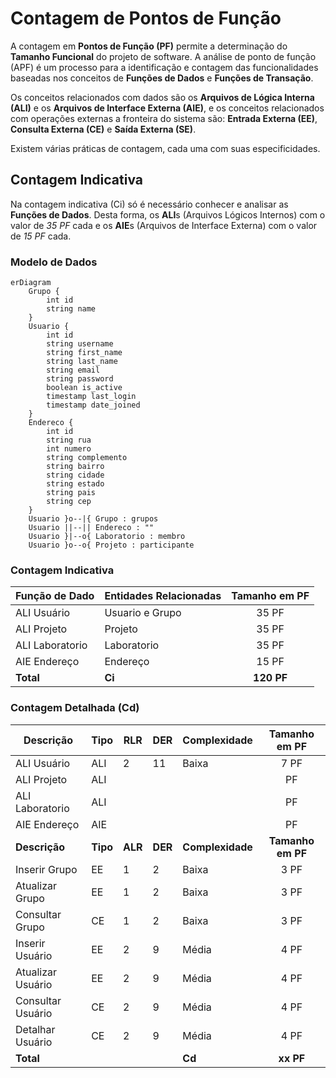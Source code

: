 # Contagem de Pontos de Função

A contagem em **Pontos de Função (PF)** permite a determinação do **Tamanho Funcional** do projeto de software.
A análise de ponto de função (APF) é um processo para a identificação e contagem das funcionalidades baseadas nos conceitos
de **Funções de Dados** e **Funções de Transação**.

Os conceitos relacionados com dados são os **Arquivos de Lógica Interna (ALI)** e os **Arquivos de Interface Externa (AIE)**,
e os conceitos relacionados com operações externas a fronteira do sistema são:
**Entrada Externa (EE)**, **Consulta Externa (CE)** e **Saída Externa (SE)**.

Existem várias práticas de contagem, cada uma com suas especificidades.

## Contagem Indicativa

Na contagem indicativa (Ci) só é necessário conhecer e analisar as **Funções de Dados**. Desta forma,
os **ALI**s (Arquivos Lógicos Internos) com o valor de _35 PF_ cada e os **AIE**s (Arquivos de Interface Externa) com o valor de _15 PF_ cada.

### Modelo de Dados

```mermaid
erDiagram
    Grupo {
        int id
        string name
    }
    Usuario {
        int id
        string username
        string first_name
        string last_name
        string email
        string password
        boolean is_active
        timestamp last_login
        timestamp date_joined
    }
    Endereco {
        int id
        string rua
        int numero
        string complemento
        string bairro
        string cidade
        string estado
        string pais
        string cep
    }
    Usuario }o--|{ Grupo : grupos
    Usuario ||--|| Endereco : ""
    Usuario }|--o{ Laboratorio : membro
    Usuario }o--o{ Projeto : participante
```

### Contagem Indicativa

| Função de Dado  | Entidades Relacionadas | Tamanho em PF |
| --------------- | ---------------------- | :-----------: |
| ALI Usuário     | Usuario e Grupo        |     35 PF     |
| ALI Projeto     | Projeto                |     35 PF     |
| ALI Laboratorio | Laboratorio            |     35 PF     |
| AIE Endereço    | Endereço               |     15 PF     |
| **Total**       | **Ci**                 |  **120 PF**   |

### Contagem Detalhada (Cd)

| Descrição         | Tipo     | RLR     | DER     | Complexidade     |   Tamanho em PF   |
| ----------------- | -------- | ------- | ------- | ---------------- | :---------------: |
| ALI Usuário       | ALI      | 2       | 11      | Baixa            |       7 PF        |
| ALI Projeto       | ALI      |         |         |                  |        PF         |
| ALI Laboratorio   | ALI      |         |         |                  |        PF         |
| AIE Endereço      | AIE      |         |         |                  |        PF         |
| **Descrição**     | **Tipo** | **ALR** | **DER** | **Complexidade** | **Tamanho em PF** |
| Inserir Grupo     | EE       | 1       | 2       | Baixa            |       3 PF        |
| Atualizar Grupo   | EE       | 1       | 2       | Baixa            |       3 PF        |
| Consultar Grupo   | CE       | 1       | 2       | Baixa            |       3 PF        |
| Inserir Usuário   | EE       | 2       | 9       | Média            |       4 PF        |
| Atualizar Usuário | EE       | 2       | 9       | Média            |       4 PF        |
| Consultar Usuário | CE       | 2       | 9       | Média            |       4 PF        |
| Detalhar Usuário  | CE       | 2       | 9       | Média            |       4 PF        |
| **Total**         |          |         |         | **Cd**           |     **xx PF**     |
